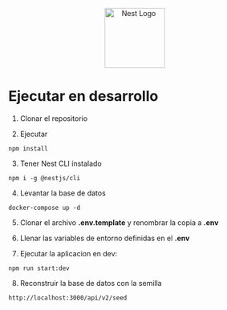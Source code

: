 <p align="center">
  <a href="http://nestjs.com/" target="blank"><img src="https://nestjs.com/img/logo-small.svg" width="120" alt="Nest Logo" /></a>
</p>

# Ejecutar en desarrollo

1. Clonar el repositorio

2. Ejecutar 
  ```
  npm install
  ```
3. Tener Nest CLI instalado

  ```
  npm i -g @nestjs/cli
  ```
4. Levantar la base de datos 

  ```
  docker-compose up -d
  ```

5. Clonar el archivo __.env.template__ y renombrar la copia a __.env__

6. Llenar las variables de entorno definidas en el __.env__

7. Ejecutar la aplicacion en dev:

```
npm run start:dev
```

8. Reconstruir la base de datos con la semilla

```
http://localhost:3000/api/v2/seed
```